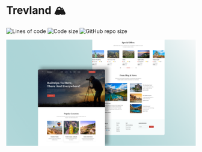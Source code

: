 # Trevland 🏔

![Lines of code](https://img.shields.io/tokei/lines/github/sineylo/trevland?style=for-the-badge) ![Code size](https://img.shields.io/github/languages/code-size/SineYlo/trevland?style=for-the-badge) ![GitHub repo size](https://img.shields.io/github/repo-size/SineYlo/trevland?style=for-the-badge)

![Preview trevland](/preview.png)
